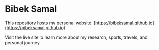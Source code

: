 # Bibek Samal

This repository hosts my personal website: [https://bibeksamal.github.io](https://bibeksamal.github.io)

Visit the live site to learn more about my research, sports, travels, and personal journey.

